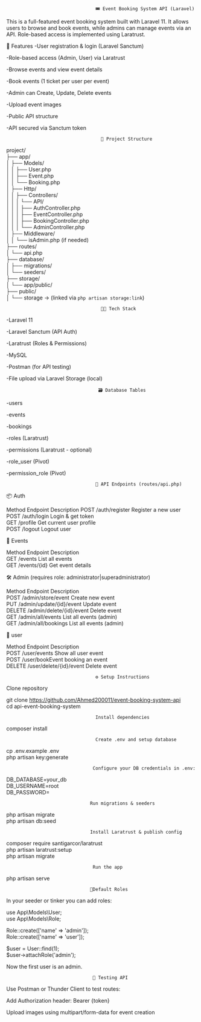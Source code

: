 <!-- <p align="center"><a href="https://laravel.com" target="_blank"><img src="https://raw.githubusercontent.com/laravel/art/master/logo-lockup/5%20SVG/2%20CMYK/1%20Full%20Color/laravel-logolockup-cmyk-red.svg" width="400" alt="Laravel Logo"></a></p>

<p align="center">
<a href="https://github.com/laravel/framework/actions"><img src="https://github.com/laravel/framework/workflows/tests/badge.svg" alt="Build Status"></a>
<a href="https://packagist.org/packages/laravel/framework"><img src="https://img.shields.io/packagist/dt/laravel/framework" alt="Total Downloads"></a>
<a href="https://packagist.org/packages/laravel/framework"><img src="https://img.shields.io/packagist/v/laravel/framework" alt="Latest Stable Version"></a>
<a href="https://packagist.org/packages/laravel/framework"><img src="https://img.shields.io/packagist/l/laravel/framework" alt="License"></a>
</p>

## About Laravel

Laravel is a web application framework with expressive, elegant syntax. We believe development must be an enjoyable and creative experience to be truly fulfilling. Laravel takes the pain out of development by easing common tasks used in many web projects, such as:

- [Simple, fast routing engine](https://laravel.com/docs/routing).
- [Powerful dependency injection container](https://laravel.com/docs/container).
- Multiple back-ends for [session](https://laravel.com/docs/session) and [cache](https://laravel.com/docs/cache) storage.
- Expressive, intuitive [database ORM](https://laravel.com/docs/eloquent).
- Database agnostic [schema migrations](https://laravel.com/docs/migrations).
- [Robust background job processing](https://laravel.com/docs/queues).
- [Real-time event broadcasting](https://laravel.com/docs/broadcasting).

Laravel is accessible, powerful, and provides tools required for large, robust applications.

## Learning Laravel

Laravel has the most extensive and thorough [documentation](https://laravel.com/docs) and video tutorial library of all modern web application frameworks, making it a breeze to get started with the framework.

You may also try the [Laravel Bootcamp](https://bootcamp.laravel.com), where you will be guided through building a modern Laravel application from scratch.

If you don't feel like reading, [Laracasts](https://laracasts.com) can help. Laracasts contains thousands of video tutorials on a range of topics including Laravel, modern PHP, unit testing, and JavaScript. Boost your skills by digging into our comprehensive video library.

## Laravel Sponsors

We would like to extend our thanks to the following sponsors for funding Laravel development. If you are interested in becoming a sponsor, please visit the [Laravel Partners program](https://partners.laravel.com).

### Premium Partners

- **[Vehikl](https://vehikl.com)**
- **[Tighten Co.](https://tighten.co)**
- **[Kirschbaum Development Group](https://kirschbaumdevelopment.com)**
- **[64 Robots](https://64robots.com)**
- **[Curotec](https://www.curotec.com/services/technologies/laravel)**
- **[DevSquad](https://devsquad.com/hire-laravel-developers)**
- **[Redberry](https://redberry.international/laravel-development)**
- **[Active Logic](https://activelogic.com)**

## Contributing

Thank you for considering contributing to the Laravel framework! The contribution guide can be found in the [Laravel documentation](https://laravel.com/docs/contributions).

## Code of Conduct

In order to ensure that the Laravel community is welcoming to all, please review and abide by the [Code of Conduct](https://laravel.com/docs/contributions#code-of-conduct).

## Security Vulnerabilities

If you discover a security vulnerability within Laravel, please send an e-mail to Taylor Otwell via [taylor@laravel.com](mailto:taylor@laravel.com). All security vulnerabilities will be promptly addressed.

## License

The Laravel framework is open-sourced software licensed under the [MIT license](https://opensource.org/licenses/MIT). -->

                                     🎟️ Event Booking System API (Laravel)

This is a full-featured event booking system built with Laravel 11. It allows users to browse and book events, while admins can manage events via an API. Role-based access is implemented using Laratrust.

🚀 Features
-User registration & login (Laravel Sanctum)

-Role-based access (Admin, User) via Laratrust

-Browse events and view event details

-Book events (1 ticket per user per event)

-Admin can Create, Update, Delete events

-Upload event images

-Public API structure

-API secured via Sanctum token

                                       🧱 Project Structure

project/  
├── app/  
│ ├── Models/  
│ │ ├── User.php  
│ │ ├── Event.php  
│ │ └── Booking.php  
│ ├── Http/  
│ │ ├── Controllers/  
│ │ │ └── API/  
│ │ │ ├── AuthController.php  
│ │ │ ├── EventController.php  
│ │ │ ├── BookingController.php  
│ │ │ └── AdminController.php  
│ ├── Middleware/  
│ │ └── isAdmin.php (if needed)  
├── routes/  
│ └── api.php  
├── database/  
│ ├── migrations/  
│ └── seeders/  
├── storage/  
│ └── app/public/  
├── public/  
│ └── storage → (linked via `php artisan storage:link`)

                                       🧑‍💻 Tech Stack

-Laravel 11

-Laravel Sanctum (API Auth)

-Laratrust (Roles & Permissions)

-MySQL

-Postman (for API testing)

-File upload via Laravel Storage (local)

                                      🗃️ Database Tables

-users

-events

-bookings

-roles (Laratrust)

-permissions (Laratrust - optional)

-role_user (Pivot)

-permission_role (Pivot)

                                     🔗 API Endpoints (routes/api.php)

📦 Auth

Method         Endpoint             Description
POST           /auth/register       Register a new user                                              
POST           /auth/login          Login & get token                                                
GET            /profile             Get current user profile                                          
POST           /logout              Logout user                                                  

🎫 Events

Method         Endpoint             Description                                               
GET            /events              List all events                                                 
GET            /events/{id}         Get event details                                             



🛠️ Admin (requires role: administrator|superadministrator)                                         

Method	       Endpoint	                 Description                                              
POST	       /admin/store/event	     Create new event                                            
PUT	           /admin/update/{id}/event  Update event                                             
DELETE	       /admin/delete/{id}/event  Delete event                                          
GET	           /admin/all/events	     List all events (admin)                                  
GET	           /admin/all/bookings	     List all events (admin)                                  


👤 user                                                                                   

Method	       Endpoint	                 Description                                        
POST	       /user/events	             Show all user event                                  
POST	       /user/bookEvent           booking an event                                      
DELETE	       /user/delete/{id}/event   Delete event                                            



                                     ⚙️ Setup Instructions                                        
Clone repository                                                                  

git clone https://github.com/Ahmed200011/event-booking-system-api                         
cd api-event-booking-system                                                         

                                     Install dependencies                  

 
composer install                                                                


                                     Create .env and setup database                             


cp .env.example .env                                                     
php artisan key:generate                                    


                                    Configure your DB credentials in .env:



DB_DATABASE=your_db                                                                                                           
DB_USERNAME=root                                                                                                         
DB_PASSWORD=                                                                                                         



                                   Run migrations & seeders


php artisan migrate                                                                                                         
php artisan db:seed                                                                                                         
                                   
                                   Install Laratrust & publish config


composer require santigarcor/laratrust                                                                                                    
php artisan laratrust:setup                                                                                                         
php artisan migrate                                                                                                         



<!-- Create storage symlink


php artisan storage:link -->


                                    Run the app


php artisan serve                                                                                                         

                                   👤Default Roles

In your seeder or tinker you can add roles:

use App\Models\User;                                                                                                         
use App\Models\Role;                                                                                                         

Role::create(['name' => 'admin']);                                                                                                        
Role::create(['name' => 'user']);                                                                                                         

$user = User::find(1);                                                                                                         
$user->attachRole('admin');                                                                                                         
                                
Now the first user is an admin.                                                                                                         

                                    🧪 Testing API
Use Postman or Thunder Client to test routes:                                                                                             

Add Authorization header: Bearer {token}                                                                                                  

Upload images using multipart/form-data for event creation                                                                                                         

